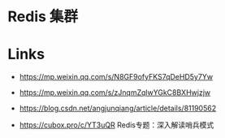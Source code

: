 # Redis 集群

# Links

- https://mp.weixin.qq.com/s/N8GF9ofyFKS7qDeHD5y7Yw

- https://mp.weixin.qq.com/s/zJnqmZqlwYGkC8BXHwjzjw

- https://blog.csdn.net/angjunqiang/article/details/81190562

- https://cubox.pro/c/YT3uQR Redis专题：深入解读哨兵模式